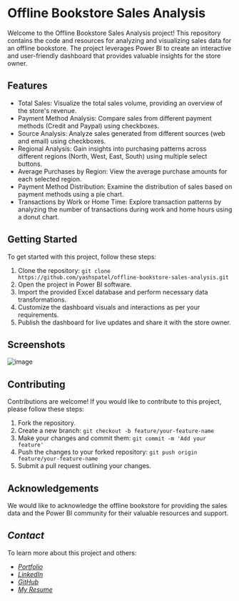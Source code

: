 # Offline Bookstore Sales Analysis

Welcome to the Offline Bookstore Sales Analysis project! This repository contains the code and resources for analyzing and visualizing sales data for an offline bookstore. The project leverages Power BI to create an interactive and user-friendly dashboard that provides valuable insights for the store owner.

## Features

- Total Sales: Visualize the total sales volume, providing an overview of the store's revenue.
- Payment Method Analysis: Compare sales from different payment methods (Credit and Paypal) using checkboxes.
- Source Analysis: Analyze sales generated from different sources (web and email) using checkboxes.
- Regional Analysis: Gain insights into purchasing patterns across different regions (North, West, East, South) using multiple select buttons.
- Average Purchases by Region: View the average purchase amounts for each selected region.
- Payment Method Distribution: Examine the distribution of sales based on payment methods using a pie chart.
- Transactions by Work or Home Time: Explore transaction patterns by analyzing the number of transactions during work and home hours using a donut chart.

## Getting Started

To get started with this project, follow these steps:

1. Clone the repository: `git clone https://github.com/yashspatel/offline-bookstore-sales-analysis.git`
2. Open the project in Power BI software.
3. Import the provided Excel database and perform necessary data transformations.
4. Customize the dashboard visuals and interactions as per your requirements.
5. Publish the dashboard for live updates and share it with the store owner.

## Screenshots

![image](https://github.com/yashspatel/offline-bookstore-sales-analysis/assets/52578075/efa2e5fe-961e-498c-9154-d6b5753d20d5)


## Contributing

Contributions are welcome! If you would like to contribute to this project, please follow these steps:

1. Fork the repository.
2. Create a new branch: `git checkout -b feature/your-feature-name`
3. Make your changes and commit them: `git commit -m 'Add your feature'`
4. Push the changes to your forked repository: `git push origin feature/your-feature-name`
5. Submit a pull request outlining your changes.


## Acknowledgements

We would like to acknowledge the offline bookstore for providing the sales data and the Power BI community for their valuable resources and support.

## *Contact*

To learn more about this project and others:

- [*Portfolio*](https://www.yashpatel.work/)
- [*LinkedIn*](https://www.linkedin.com/in/yashsanjaykumarpatel/)
- [*GitHub*](https://github.com/yashspatel)
- [*My Resume*](https://yashpatel.work/Resume.pdf) 
